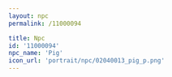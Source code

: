 ```yaml
---
layout: npc
permalink: /11000094

title: Npc
id: '11000094'
npc_name: 'Pig'
icon_url: 'portrait/npc/02040013_pig_p.png'
---
```

